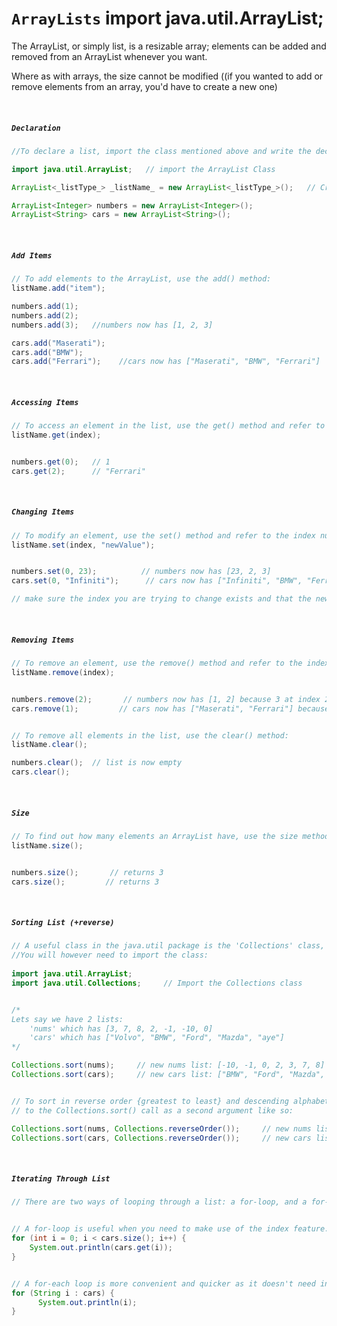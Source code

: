 # ```ArrayLists``` import java.util.ArrayList;
The ArrayList, or simply list, is a resizable array; elements can be added and removed from an ArrayList whenever you want.
<br>

Where as with arrays, the size cannot be modified ((if you wanted to add or remove elements from an array, you'd have to create a new one)

<br>

##### ```Declaration```
```Java
//To declare a list, import the class mentioned above and write the declare the following:

import java.util.ArrayList;   // import the ArrayList Class

ArrayList<_listType_> _listName_ = new ArrayList<_listType_>();   // Create an ArrayList object

ArrayList<Integer> numbers = new ArrayList<Integer>();
ArrayList<String> cars = new ArrayList<String>();
```
<br>


##### ```Add Items```
```Java
// To add elements to the ArrayList, use the add() method:
listName.add("item");

numbers.add(1);
numbers.add(2);
numbers.add(3);   //numbers now has [1, 2, 3]

cars.add("Maserati");
cars.add("BMW");
cars.add("Ferrari");    //cars now has ["Maserati", "BMW", "Ferrari"]
```
<br>


##### ```Accessing Items```
```Java
// To access an element in the list, use the get() method and refer to the index number (starts at 0 just like arrays):
listName.get(index);


numbers.get(0);   // 1
cars.get(2);      // "Ferrari"
```
<br>


##### ```Changing Items```
```Java
// To modify an element, use the set() method and refer to the index number and the new element:
listName.set(index, "newValue");


numbers.set(0, 23);          // numbers now has [23, 2, 3]
cars.set(0, "Infiniti");      // cars now has ["Infiniti", "BMW", "Ferrari"]

// make sure the index you are trying to change exists and that the new value is the same type as the list type
```
<br>


##### ```Removing Items```
```Java
// To remove an element, use the remove() method and refer to the index number:
listName.remove(index);


numbers.remove(2);       // numbers now has [1, 2] because 3 at index 2 was removed
cars.remove(1);         // cars now has ["Maserati", "Ferrari"] because "BMW" at index 1 was removed


// To remove all elements in the list, use the clear() method:
listName.clear();

numbers.clear();  // list is now empty
cars.clear();
```
<br>


##### ```Size```
```Java
// To find out how many elements an ArrayList have, use the size method
listName.size();


numbers.size();       // returns 3
cars.size();         // returns 3
```
<br>


##### ```Sorting List (+reverse)```
```Java
// A useful class in the java.util package is the 'Collections' class, which includes the sort() method for sorting lists //alphabetically (uppercase take priority over lowercase) or numerically (least to greatest)
//You will however need to import the class:
 
import java.util.ArrayList;
import java.util.Collections;     // Import the Collections class


/*
Lets say we have 2 lists:
    'nums' which has [3, 7, 8, 2, -1, -10, 0]
    'cars' which has ["Volvo", "BMW", "Ford", "Mazda", "aye"]
*/

Collections.sort(nums);     // new nums list: [-10, -1, 0, 2, 3, 7, 8]
Collections.sort(cars);     // new cars list: ["BMW", "Ford", "Mazda", "Volvo", "aye"]


// To sort in reverse order {greatest to least} and descending alphabetical order, add a Collections.reverseOrder()
// to the Collections.sort() call as a second argument like so:

Collections.sort(nums, Collections.reverseOrder());     // new nums list: [100, 8, 7, 3, 2, 0, -1, -10]
Collections.sort(cars, Collections.reverseOrder());     // new cars list: ["aye", "Volvo", "Mazda", "Ford", "BMW"]
```
<br>


##### ```Iterating Through List```
```Java
// There are two ways of looping through a list: a for-loop, and a for-each loop:


// A for-loop is useful when you need to make use of the index feature.
for (int i = 0; i < cars.size(); i++) {
    System.out.println(cars.get(i));
}


// A for-each loop is more convenient and quicker as it doesn't need indices.
for (String i : cars) {
      System.out.println(i);
}
```
<br>
